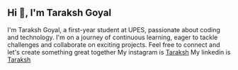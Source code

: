 ## Hi 👋, I'm Taraksh Goyal</h1>
I'm Taraksh Goyal, a first-year student at UPES, passionate about coding and technology. I'm on a journey of continuous learning, eager to tackle challenges and collaborate on exciting projects. Feel free to connect and let's create something great together
My instagram is [Taraksh](https://www.instagram.com/tarakshgoyal/)
My linkedin is [Taraksh](https://www.linkedin.com/in/taraksh-goyal-86375831b/)
